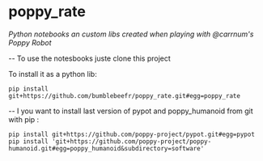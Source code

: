 # poppy_rate
*Python notebooks an custom libs created when playing with @carrnum's Poppy Robot* 

--
To use the notesbooks juste clone this project

To install it as a python lib:

    pip install git+https://github.com/bumblebeefr/poppy_rate.git#egg=poppy_rate

--
I you want to install last version of pypot and poppy_humanoid from git with pip :

    pip install git+https://github.com/poppy-project/pypot.git#egg=pypot
    pip install 'git+https://github.com/poppy-project/poppy-humanoid.git#egg=poppy_humanoid&subdirectory=software'
